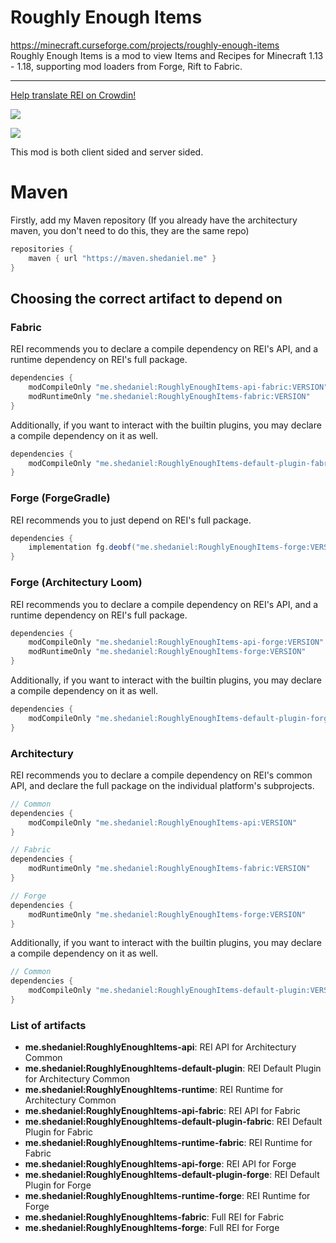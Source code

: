 # Roughly Enough Items

https://minecraft.curseforge.com/projects/roughly-enough-items <br>
Roughly Enough Items is a mod to view Items and Recipes for Minecraft 1.13 - 1.18, supporting mod loaders from Forge, Rift to Fabric.

---

[Help translate REI on Crowdin!](https://crowdin.com/project/roughly-enough-items)

![](https://i.imgur.com/eQsWDrM.png)

![](https://i.imgur.com/OcOQLip.png)

This mod is both client sided and server sided.

# Maven

Firstly, add my Maven repository (If you already have the architectury maven, you don't need to do this, they are the same repo)

```gradle
repositories {
    maven { url "https://maven.shedaniel.me" }
}
```

## Choosing the correct artifact to depend on

### Fabric

REI recommends you to declare a compile dependency on REI's API, and a runtime dependency on REI's full package.

```gradle
dependencies {
    modCompileOnly "me.shedaniel:RoughlyEnoughItems-api-fabric:VERSION"
    modRuntimeOnly "me.shedaniel:RoughlyEnoughItems-fabric:VERSION"
}
```

Additionally, if you want to interact with the builtin plugins, you may declare a compile dependency on it as well.

```gradle
dependencies {
    modCompileOnly "me.shedaniel:RoughlyEnoughItems-default-plugin-fabric:VERSION"
}
```

### Forge (ForgeGradle)

REI recommends you to just depend on REI's full package.

```gradle
dependencies {
    implementation fg.deobf("me.shedaniel:RoughlyEnoughItems-forge:VERSION")
}
```

### Forge (Architectury Loom)

REI recommends you to declare a compile dependency on REI's API, and a runtime dependency on REI's full package.

```gradle
dependencies {
    modCompileOnly "me.shedaniel:RoughlyEnoughItems-api-forge:VERSION"
    modRuntimeOnly "me.shedaniel:RoughlyEnoughItems-forge:VERSION"
}
```

Additionally, if you want to interact with the builtin plugins, you may declare a compile dependency on it as well.

```gradle
dependencies {
    modCompileOnly "me.shedaniel:RoughlyEnoughItems-default-plugin-forge:VERSION"
}
```

### Architectury

REI recommends you to declare a compile dependency on REI's common API, and declare the full package on the individual platform's subprojects.

```gradle
// Common
dependencies {
    modCompileOnly "me.shedaniel:RoughlyEnoughItems-api:VERSION"
}

// Fabric
dependencies {
    modRuntimeOnly "me.shedaniel:RoughlyEnoughItems-fabric:VERSION"
}

// Forge
dependencies {
    modRuntimeOnly "me.shedaniel:RoughlyEnoughItems-forge:VERSION"
}
```

Additionally, if you want to interact with the builtin plugins, you may declare a compile dependency on it as well.

```gradle
// Common
dependencies {
    modCompileOnly "me.shedaniel:RoughlyEnoughItems-default-plugin:VERSION"
}
```

### List of artifacts

-   **me.shedaniel:RoughlyEnoughItems-api**: REI API for Architectury Common
-   **me.shedaniel:RoughlyEnoughItems-default-plugin**: REI Default Plugin for Architectury Common
-   **me.shedaniel:RoughlyEnoughItems-runtime**: REI Runtime for Architectury Common
-   **me.shedaniel:RoughlyEnoughItems-api-fabric**: REI API for Fabric
-   **me.shedaniel:RoughlyEnoughItems-default-plugin-fabric**: REI Default Plugin for Fabric
-   **me.shedaniel:RoughlyEnoughItems-runtime-fabric**: REI Runtime for Fabric
-   **me.shedaniel:RoughlyEnoughItems-api-forge**: REI API for Forge
-   **me.shedaniel:RoughlyEnoughItems-default-plugin-forge**: REI Default Plugin for Forge
-   **me.shedaniel:RoughlyEnoughItems-runtime-forge**: REI Runtime for Forge
-   **me.shedaniel:RoughlyEnoughItems-fabric**: Full REI for Fabric
-   **me.shedaniel:RoughlyEnoughItems-forge**: Full REI for Forge
